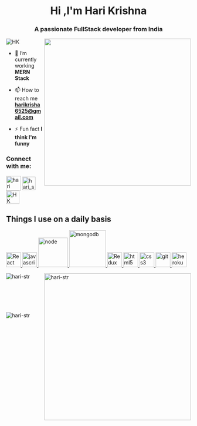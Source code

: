 <h1 align="center">Hi ,I'm Hari Krishna</h1>
<h3 align="center">A passionate FullStack developer from India</h3>
<img align="right" width="400" src="https://nordiccoder.com/app/uploads/2019/03/front-end-developers-openings-1.gif" />
<p align="left"> <img src="https://komarev.com/ghpvc/?username=hari-str&label=Profile%20views&color=0e75b6&style=flat" alt="HK" /> </p>


- 🌱 I’m currently working **MERN Stack**

- 📫 How to reach me **harikrisha6525@gmail.com**

- ⚡ Fun fact **I think I'm funny**

<h3 align="left">Connect with me:</h3>
<p align="left">
<a href="https://www.linkedin.com/in/hariharanganesan99/" target="_blank"><img align="center" src="https://res.cloudinary.com/sportryfitshop/image/upload/v1671702979/linkedin_czvgp7.svg" alt="hari krishna"  width="40" /></a>
<a href="https://instagram.com/hariking007" target="_blank"><img align="center" src="https://res.cloudinary.com/sportryfitshop/image/upload/v1671702979/insta_bo5gbl.svg" alt="hari_str_99" width="36" /></a>
<a href="#" target="_blank"><img align="center" src="https://res.cloudinary.com/sportryfitshop/image/upload/v1671703086/fb_qc9nxy.svg" alt="HK"  width="36" /></a>
</p>

## Things I use on a daily basis


<p align="left"> 
<a href="https://reactjs.org/" target="_blank" rel="noreferrer"><img src="https://res.cloudinary.com/sportryfitshop/image/upload/v1671702162/react_xvuowb.svg" title="React" alt="React" width="40" height="40"/> </a>
<a href="https://github.com/devicons/devicon/blob/master/icons/javascript/javascript-original.svg" target="_blank" rel="noreferrer"> 
<img src="https://res.cloudinary.com/sportryfitshop/image/upload/v1671701765/js_aj6mw0.svg" alt="javascript" title="JavaScript" width="40" height="40"/> </a>
 <a href="https://nodejs.org/en/" target="_blank" rel="noreferrer"> <img src="https://res.cloudinary.com/sportryfitshop/image/upload/v1671702163/node_mtamtm.svg" alt="node" width="80" title="NodeJs"/> </a>
   <a href="https://www.mongodb.com/" target="_blank" rel="noreferrer"> <img src="https://res.cloudinary.com/sportryfitshop/image/upload/v1671702162/mongo_y9i8lu.svg" alt="mongodb" width="100" title="MongoDB"/>
 <a href="https://react-redux.js.org/" target="_blank" rel="noreferrer"><img src="https://res.cloudinary.com/sportryfitshop/image/upload/v1671703518/redux_h6enus.svg" title="Redux" alt="Redux" width="40"/> </a>
 </a>
<a href="https://www.w3.org/html/" target="_blank" rel="noreferrer"> <img src="https://res.cloudinary.com/sportryfitshop/image/upload/v1671702162/html_znrdhq.svg" alt="html5" width="40" height="40" title="HTML"/> </a>
<a href="https://www.w3schools.com/css/" target="_blank" rel="noreferrer"> <img src="https://res.cloudinary.com/sportryfitshop/image/upload/v1671702162/css_laxsj1.svg" alt="css3" width="40" height="40" title="CSS"/> </a>  
<a href="https://git-scm.com/" target="_blank" rel="noreferrer"> <img src="https://www.vectorlogo.zone/logos/git-scm/git-scm-icon.svg" alt="git" width="40" height="40" title="Git"/> </a> <a href="https://heroku.com" target="_blank" rel="noreferrer"> <img src="https://www.vectorlogo.zone/logos/heroku/heroku-icon.svg" alt="heroku" width="40" height="40" title="Heroku"/> </a>   </p>



<p><img align="left" src="https://github-readme-stats.vercel.app/api/top-langs?username=hari-str&show_icons=true&locale=en&layout=compact" alt="hari-str" /></p>

<p>&nbsp;<img align="right" src="https://github-readme-stats.vercel.app/api?username=hari-str&show_icons=true&locale=en" alt="hari-str" width="400" /></p> <br/><br/><br/>

<p><img align="center" src="https://github-readme-streak-stats.herokuapp.com/?user=hari-str&" alt="hari-str" style="margin-top:10px"/></p>



